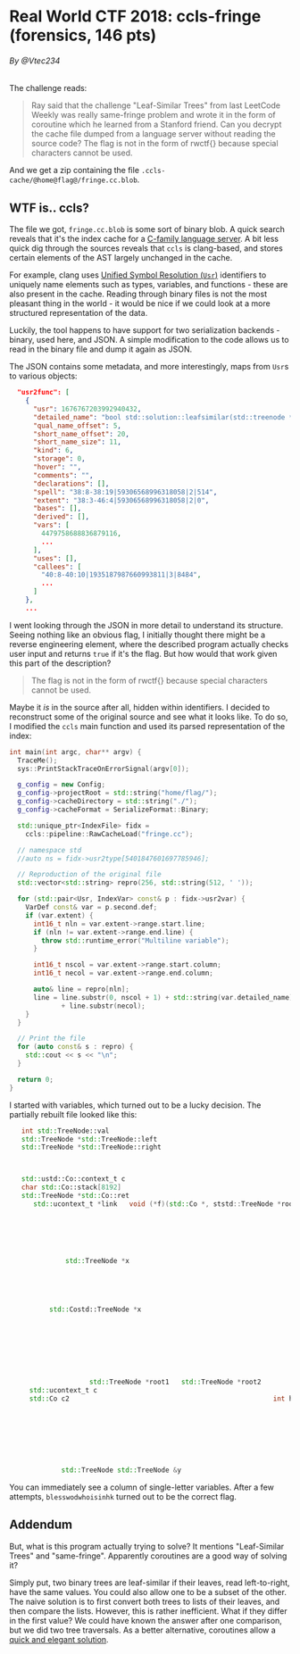 # Real World CTF 2018: ccls-fringe (forensics, 146 pts)
###### By @Vtec234

The challenge reads:

> Ray said that the challenge "Leaf-Similar Trees" from last LeetCode Weekly was really same-fringe problem and wrote it in the form of coroutine which he learned from a Stanford friend. Can you decrypt the cache file dumped from a language server without reading the source code? The flag is not in the form of rwctf{} because special characters cannot be used.

And we get a zip containing the file `.ccls-cache/@home@flag@/fringe.cc.blob`.

## WTF is.. ccls?

The file we got, `fringe.cc.blob` is some sort of binary blob. A quick search reveals that it's the index cache for a [C-family language server](https://github.com/MaskRay/ccls). A bit less quick dig through the sources reveals that `ccls` is clang-based, and stores certain elements of the AST largely unchanged in the cache.

For example, clang uses [Unified Symbol Resolution (`Usr`)](https://clang.llvm.org/doxygen/group__CINDEX__CURSOR__XREF.html) identifiers to uniquely name elements such as types, variables, and functions - these are also present in the cache. Reading through binary files is not the most pleasant thing in the world - it would be nice if we could look at a more structured representation of the data.

Luckily, the tool happens to have support for two serialization backends - binary, used here, and JSON. A simple modification to the code allows us to read in the binary file and dump it again as JSON.

The JSON contains some metadata, and more interestingly, maps from `Usr`s to various objects:
```json
  "usr2func": [
    {
      "usr": 1676767203992940432,
      "detailed_name": "bool std::solution::leafsimilar(std::treenode *root1, std::treenode *root2)",
      "qual_name_offset": 5,
      "short_name_offset": 20,
      "short_name_size": 11,
      "kind": 6,
      "storage": 0,
      "hover": "",
      "comments": "",
      "declarations": [],
      "spell": "38:8-38:19|59306568996318058|2|514",
      "extent": "38:3-46:4|59306568996318058|2|0",
      "bases": [],
      "derived": [],
      "vars": [
        4479758688836879116,
        ...
      ],
      "uses": [],
      "callees": [
        "40:8-40:10|1935187987660993811|3|8484",
        ...
      ]
    },
    ...
```

I went looking through the JSON in more detail to understand its structure. Seeing nothing like an obvious flag, I initially thought there might be a reverse engineering element, where the described program actually checks user input and returns `true` if it's the flag. But how would that work given this part of the description?

> The flag is not in the form of rwctf{} because special characters cannot be used.

Maybe it _is_ in the source after all, hidden within identifiers. I decided to reconstruct some of the original source and see what it looks like. To do so, I modified the `ccls` main function and used its parsed representation of the index:

```cpp
int main(int argc, char** argv) {
  TraceMe();
  sys::PrintStackTraceOnErrorSignal(argv[0]);

  g_config = new Config;
  g_config->projectRoot = std::string("home/flag/");
  g_config->cacheDirectory = std::string("./");
  g_config->cacheFormat = SerializeFormat::Binary;

  std::unique_ptr<IndexFile> fidx =
    ccls::pipeline::RawCacheLoad("fringe.cc");

  // namespace std
  //auto ns = fidx->usr2type[5401847601697785946];

  // Reproduction of the original file
  std::vector<std::string> repro(256, std::string(512, ' '));

  for (std::pair<Usr, IndexVar> const& p : fidx->usr2var) {
    VarDef const& var = p.second.def;
    if (var.extent) {
      int16_t nln = var.extent->range.start.line;
      if (nln != var.extent->range.end.line) {
        throw std::runtime_error("Multiline variable");
      }

      int16_t nscol = var.extent->range.start.column;
      int16_t necol = var.extent->range.end.column;

      auto& line = repro[nln];
      line = line.substr(0, nscol + 1) + std::string(var.detailed_name)
             + line.substr(necol);
    }
  }

  // Print the file
  for (auto const& s : repro) {
    std::cout << s << "\n";
  }

  return 0;
}
```

I started with variables, which turned out to be a lucky decision. The partially rebuilt file looked like this:

```cpp
   int std::TreeNode::val
   std::TreeNode *std::TreeNode::left
   std::TreeNode *std::TreeNode::right



   std::ustd::Co::context_t c
   char std::Co::stack[8192]
   std::TreeNode *std::Co::ret
      std::ucontext_t *link   void (*f)(std::Co *, ststd::TreeNode *root)         int b
                                                                            int l
                                                                            int e
                                                                            int s
                                                                            int s


              std::TreeNode *x                                                    int w
                                                                            int o
                                                                            int d



          std::Costd::TreeNode *x                                                       int w
                                                                            int h
                                                                            int o
                                                                            int i
                                                                            int s




                    std::TreeNode *root1   std::TreeNode *root2             int i
     std::ucontext_t c                                                            int n
     std::Co c2                                                   int h
                                                                            int k







             std::TreeNode std::TreeNode &y
```

You can immediately see a column of single-letter variables. After a few attempts, `blesswodwhoisinhk` turned out to be the correct flag.

## Addendum
But, what is this program actually trying to solve? It mentions "Leaf-Similar Trees" and "same-fringe". Apparently coroutines are a good way of solving it?

Simply put, two binary trees are leaf-similar if their leaves, read left-to-right, have the same values. You could also allow one to be a subset of the other. The naive solution is to first convert both trees to lists of their leaves, and then compare the lists. However, this is rather inefficient. What if they differ in the first value? We could have known the answer after one comparison, but we did two tree traversals. As a better alternative, coroutines allow a [quick and elegant solution](http://wiki.c2.com/?SameFringeProblem).
